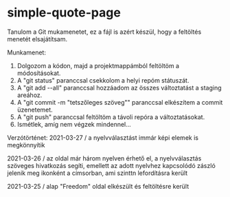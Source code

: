 # simple-quote-page

Tanulom a Git mukamenetet, ez a fájl is azért készül, hogy a feltöltés menetét elsajátítsam.

Munkamenet: 
1. Dolgozom a kódon, majd a projektmappámból feltöltöm a módosításokat.
2. A "git status" paranccsal csekkolom a helyi repóm státuszát.
3. A "git add --all" paranccsal hozzáadom az összes változtatást a staging areához.
4. A "git commit -m "tetszőleges szöveg"" paranccsal elkészítem a commit üzenetemet.
5. A "git push" paranccsal feltöltöm a távoli repóra a változtatásokat.
6. Ismétlek, amíg nem végzek mindennel...

Verzótörténet:
2021-03-27 / a nyelvválasztást immár képi elemek is megkönnyítik

2021-03-26 / az oldal már három nyelven érhető el, a nyelvválasztás szöveges hivatkozás segíti, emellett az adott nyelvhez kapcsolódó zászló jelenik meg ikonként a címsorban, ami szinttn lefordításra került

2021-03-25 / alap "Freedom" oldal elkészült és feltöltésre került